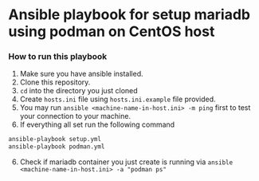 # Ansible playbook for setup mariadb using podman on CentOS host

### How to run this playbook

1. Make sure you have ansible installed.
2. Clone this repository.
3. `cd` into the directory you just cloned
4. Create `hosts.ini` file using `hosts.ini.example` file provided.
5. You may run `ansible <machine-name-in-host.ini> -m ping` first to test your connection to your machine.
6. If everything all set run the following command
```bash
ansible-playbook setup.yml
ansible-playbook podman.yml
```
6. Check if mariadb container you just create is running via `ansible <machine-name-in-host.ini> -a "podman ps"`
